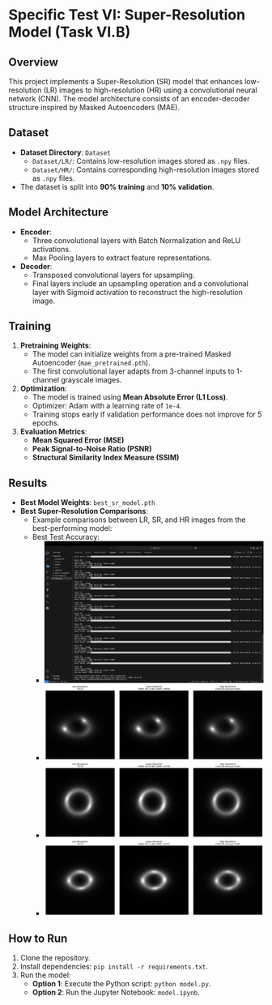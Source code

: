# Specific Test VI: Super-Resolution Model (Task VI.B)

## Overview
This project implements a Super-Resolution (SR) model that enhances low-resolution (LR) images to high-resolution (HR) using a convolutional neural network (CNN). The model architecture consists of an encoder-decoder structure inspired by Masked Autoencoders (MAE).

## Dataset
- **Dataset Directory**: `Dataset`
  - `Dataset/LR/`: Contains low-resolution images stored as `.npy` files.
  - `Dataset/HR/`: Contains corresponding high-resolution images stored as `.npy` files.
- The dataset is split into **90% training** and **10% validation**.

## Model Architecture
- **Encoder**:
  - Three convolutional layers with Batch Normalization and ReLU activations.
  - Max Pooling layers to extract feature representations.
- **Decoder**:
  - Transposed convolutional layers for upsampling.
  - Final layers include an upsampling operation and a convolutional layer with Sigmoid activation to reconstruct the high-resolution image.

## Training
1. **Pretraining Weights**:
   - The model can initialize weights from a pre-trained Masked Autoencoder (`mae_pretrained.pth`).
   - The first convolutional layer adapts from 3-channel inputs to 1-channel grayscale images.
2. **Optimization**:
   - The model is trained using **Mean Absolute Error (L1 Loss)**.
   - Optimizer: Adam with a learning rate of `1e-4`.
   - Training stops early if validation performance does not improve for 5 epochs.
3. **Evaluation Metrics**:
   - **Mean Squared Error (MSE)**
   - **Peak Signal-to-Noise Ratio (PSNR)**
   - **Structural Similarity Index Measure (SSIM)**

## Results
- **Best Model Weights**: `best_sr_model.pth`
- **Best Super-Resolution Comparisons**:
  - Example comparisons between LR, SR, and HR images from the best-performing model:
  - Best Test Accuracy: 
    - ![Best Accuracy](results/terminal_accuracy.png)
    - ![Best Sample 1](results/best_comparisons/best_epoch_30_sample_0.png)
    - ![Best Sample 2](results/best_comparisons/best_epoch_30_sample_1.png)
    - ![Best Sample 3](results/best_comparisons/best_epoch_30_sample_2.png)

## How to Run
1. Clone the repository.
2. Install dependencies: `pip install -r requirements.txt`.
3. Run the model:
   - **Option 1**: Execute the Python script: `python model.py`.
   - **Option 2**: Run the Jupyter Notebook: `model.ipynb`. 
